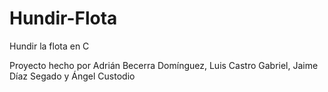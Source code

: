 # Hundir-Flota
Hundir la flota en C

Proyecto hecho por Adrián Becerra Domínguez, Luis Castro Gabriel, Jaime Díaz Segado y Ángel Custodio 
